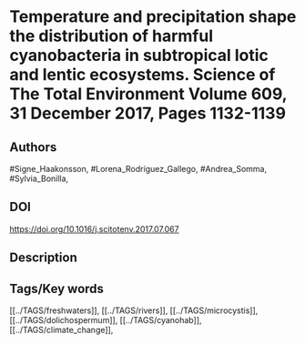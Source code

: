 # Temperature and precipitation shape the distribution of harmful cyanobacteria in subtropical lotic and lentic ecosystems. Science of The Total Environment Volume 609, 31 December 2017, Pages 1132-1139
## Authors
#Signe_Haakonsson, #Lorena_Rodríguez_Gallego, #Andrea_Somma, #Sylvia_Bonilla, 
## DOI
 https://doi.org/10.1016/j.scitotenv.2017.07.067
## Description

## Tags/Key words
[[../TAGS/freshwaters]], [[../TAGS/rivers]], [[../TAGS/microcystis]], [[../TAGS/dolichospermum]], [[../TAGS/cyanohab]], [[../TAGS/climate_change]], 